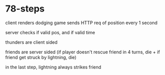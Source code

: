 # 78-steps

client renders dodging game sends HTTP req of position every 1 second

server checks if valid pos, and if valid time

thunders are client sided

friends are server sided (if player doesn't rescue friend in 4 turns, die + if friend get struck by lightning, die)

in the last step, lightning always strikes friend